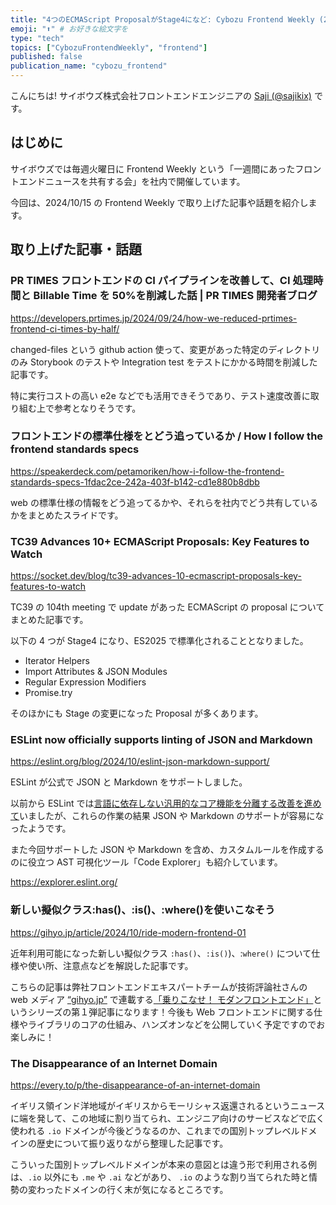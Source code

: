 ```yaml
---
title: "4つのECMAScript ProposalがStage4になど: Cybozu Frontend Weekly (2024-10-15号)" # 目立ったニュースを選ぶ
emoji: "⬆️" # お好きな絵文字を
type: "tech"
topics: ["CybozuFrontendWeekly", "frontend"]
published: false
publication_name: "cybozu_frontend"
---
```


こんにちは! サイボウズ株式会社フロントエンドエンジニアの [Saji (@sajikix)](https://twitter.com/sajikix) です。

## はじめに

サイボウズでは毎週火曜日に Frontend Weekly という「一週間にあったフロントエンドニュースを共有する会」を社内で開催しています。

今回は、2024/10/15 の Frontend Weekly で取り上げた記事や話題を紹介します。

## 取り上げた記事・話題

### PR TIMES フロントエンドの CI パイプラインを改善して、CI 処理時間と Billable Time を 50%を削減した話 | PR TIMES 開発者ブログ

https://developers.prtimes.jp/2024/09/24/how-we-reduced-prtimes-frontend-ci-times-by-half/

changed-files という github action 使って、変更があった特定のディレクトリのみ Storybook のテストや Integration test をテストにかかる時間を削減した記事です。

特に実行コストの高い e2e などでも活用できそうであり、テスト速度改善に取り組む上で参考となりそうです。

### フロントエンドの標準仕様をとどう追っているか / How I follow the frontend standards specs

https://speakerdeck.com/petamoriken/how-i-follow-the-frontend-standards-specs-1fdac2ce-242a-403f-b142-cd1e880b8dbb

web の標準仕様の情報をどう追ってるかや、それらを社内でどう共有しているかをまとめたスライドです。

### TC39 Advances 10+ ECMAScript Proposals: Key Features to Watch

https://socket.dev/blog/tc39-advances-10-ecmascript-proposals-key-features-to-watch

TC39 の 104th meeting で update があった ECMAScript の proposal についてまとめた記事です。

以下の 4 つが Stage4 になり、ES2025 で標準化されることとなりました。

- Iterator Helpers
- Import Attributes & JSON Modules
- Regular Expression Modifiers
- Promise.try

そのほかにも Stage の変更になった Proposal が多くあります。

### ESLint now officially supports linting of JSON and Markdown

https://eslint.org/blog/2024/10/eslint-json-markdown-support/

ESLint が公式で JSON と Markdown をサポートしました。

以前から ESLint では[言語に依存しない汎用的なコア機能を分離する改善を進めて](https://eslint.org/blog/2024/07/whats-coming-next-for-eslint/)いましたが、これらの作業の結果 JSON や Markdown のサポートが容易になったようです。

また今回サポートした JSON や Markdown を含め、カスタムルールを作成するのに役立つ AST 可視化ツール「Code Explorer」も紹介しています。

https://explorer.eslint.org/

### 新しい擬似クラス:has()⁠⁠、:is()⁠⁠、:where()を使いこなそう

https://gihyo.jp/article/2024/10/ride-modern-frontend-01

近年利用可能になった新しい擬似クラス `:has()⁠`⁠、`:is()`)⁠、:`where()` について仕様や使い所、注意点などを解説した記事です。

こちらの記事は弊社フロントエンドエキスパートチームが技術評論社さんの web メディア [“⁠gihyo.jp⁠”](https://gihyo.jp/) で連載する[「乗りこなせ！ モダンフロントエンド」](https://gihyo.jp/list/group/%E4%B9%97%E3%82%8A%E3%81%93%E3%81%AA%E3%81%9B-%E3%83%A2%E3%83%80%E3%83%B3%E3%83%95%E3%83%AD%E3%83%B3%E3%83%88%E3%82%A8%E3%83%B3%E3%83%89#rt:/article/2024/10/ride-modern-frontend-01)というシリーズの第１弾記事になります！今後も Web フロントエンドに関する仕様やライブラリのコアの仕組み、ハンズオンなどを公開していく予定ですのでお楽しみに！

### The Disappearance of an Internet Domain

https://every.to/p/the-disappearance-of-an-internet-domain

イギリス領インド洋地域がイギリスからモーリシャス返還されるというニュースに端を発して、この地域に割り当てられ、エンジニア向けのサービスなどで広く使われる `.io` ドメインが今後どうなるのか、これまでの国別トップレベルドメインの歴史について振り返りながら整理した記事です。

こういった国別トップレベルドメインが本来の意図とは違う形で利用される例は、`.io` 以外にも `.me` や `.ai` などがあり、 `.io` のような割り当てられた時と情勢の変わったドメインの行く末が気になるところです。

